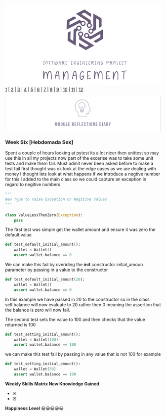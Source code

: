 ![Logo](Images/Logo.png)
[1](/MyPortfolio/SEPM/Unit01.html) | [2](/MyPortfolio/SEPM/Unit02.html) | [3](/MyPortfolio/SEPM/Unit03.html) | [4](/MyPortfolio/SEPM/Unit04.html) | [5](/MyPortfolio/SEPM/Unit05.html) | [6](/MyPortfolio/SEPM/Unit06.html) | [7](/MyPortfolio/SEPM/Unit07.html) | [8](/MyPortfolio/SEPM/Unit08.html) | [9](/MyPortfolio/SEPM/Unit09.html) | [10](/MyPortfolio/SEPM/Unit10.html) | [11](/MyPortfolio/SEPM/Unit11.html) | [12](/MyPortfolio/SEPM/Unit12.html)

![Logo](Images/Diary.png)
### Week Six [Hebdomada Sex]

Spent a couple of hours looking at pytest its a lot nicer then unittest so may use this in all my projects now part of the excerise was to take some unit tests and make them fail. Must admit never been asked before to make a test fail first thought was ok look at the edge cases as we are dealing with money I thought lets look at what happens if we introduce a negtive number for this I added to the main class so we could capture an exception in regard to negitive numbers 

```python
"""
New Type to raise Exception on Negitive Values
"""

class ValueLessThenZero(Exception):
    pass
```

The first test was simple get the wallet amount and ensure it was zero the default value

```python
def test_default_initial_amount():
    wallet = Wallet()
    assert wallet.balance == 0
```

We can make this fail by overiding the __init__ constructor initial_amoun parameter by passing in a value to the constructor

```python
def test_default_initial_amount(20):
    wallet = Wallet()
    assert wallet.balance == 0
```

In this example we have passed in 20 to the constructor so in the class self.balance will now evaluate to 20 rather then 0 meaning the assertion that the balance is zero will now fail.

The second test sets the value to 100 and then checks that the value returned is 100

```python
def test_setting_initial_amount():
    wallet = Wallet(100)
    assert wallet.balance == 100
```

we can make this test fail by passing in any value that is not 100 for example

```python
def test_setting_initial_amount():
    wallet = Wallet(50)
    assert wallet.balance == 100
```
    

**Weekly Skills Matrix New Knowledge Gained**

- [x] 
- [x] 

**Happiness Level**
😀😀😀😀😀
